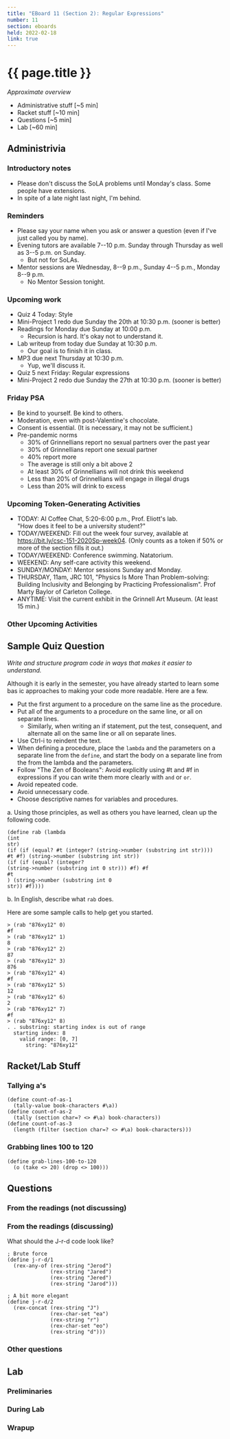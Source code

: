 ```yaml
---
title: "EBoard 11 (Section 2): Regular Expressions"
number: 11
section: eboards
held: 2022-02-18
link: true
---
```

# {{ page.title }}

_Approximate overview_

* Administrative stuff [~5 min]
* Racket stuff [~10 min]
* Questions [~5 min]
* Lab [~60 min]

Administrivia
-------------

### Introductory notes

* Please don't discuss the SoLA problems until Monday's class.  Some people
  have extensions.
* In spite of a late night last night, I'm behind.

### Reminders

* Please say your name when you ask or answer a question (even if I've
  just called you by name).
* Evening tutors are available 7--10 p.m. Sunday through Thursday as
  well as 3--5 p.m. on Sunday.
    * But not for SoLAs.
* Mentor sessions are Wednesday, 8--9 p.m., Sunday 4--5 p.m., Monday 8--9 p.m.
    * No Mentor Session tonight.

### Upcoming work

* Quiz 4 Today: Style
* Mini-Project 1 redo due Sunday the 20th at 10:30 p.m. (sooner is better)
* Readings for Monday due Sunday at 10:00 p.m.
    * Recursion is hard.  It's okay not to understand it.
* Lab writeup from today due Sunday at 10:30 p.m.
    * Our goal is to finish it in class.
* MP3 due next Thursday at 10:30 p.m.
    * Yup, we'll discuss it.
* Quiz 5 next Friday: Regular expressions
* Mini-Project 2 redo due Sunday the 27th at 10:30 p.m. (sooner is better)

### Friday PSA

* Be kind to yourself.  Be kind to others.
* Moderation, even with post-Valentine's chocolate.
* Consent is essential.  (It is necessary, it may not be sufficient.)
* Pre-pandemic norms
     * 30% of Grinnellians report no sexual partners over the past year
     * 30% of Grinnellians report one sexual partner
     * 40% report more
     * The average is still only a bit above 2
     * At least 30% of Grinnellians will not drink this weekend
     * Less than 20% of Grinnellians will engage in illegal drugs
     * Less than 20% will drink to excess

### Upcoming Token-Generating Activities

* TODAY: AI Coffee Chat, 5:20-6:00 p.m., Prof. Eliott's lab.  
  "How does it feel to be a university student?"
* TODAY/WEEKEND: Fill out the week four survey, available at
  <https://bit.ly/csc-151-2020Sp-week04>.
  (Only counts as a token if 50% or more of the section fills it out.)
* TODAY/WEEKEND: Conference swimming.  Natatorium.
* WEEKEND: Any self-care activity this weekend.
* SUNDAY/MONDAY: Mentor sessions Sunday and Monday.
* THURSDAY, 11am, JRC 101, "Physics Is More Than Problem-solving: Building 
  Inclusivity and Belonging by Practicing Professionalism".  Prof Marty Baylor 
  of Carleton College.
* ANYTIME: Visit the current exhibit in the Grinnell Art Museum.
  (At least 15 min.)

### Other Upcoming Activities

Sample Quiz Question
--------------------

_Write and structure program code in ways that makes it easier to understand._

Although it is early in the semester, you have already started to
learn some bas ic approaches to making your code more readable.
Here are a few.

* Put the first argument to a procedure on the same line as the procedure.
* Put all of the arguments to a procedure on the same line, or all
  on separate lines.
    * Similarly, when writing an if statement, put the test,
      consequent, and alternate all on the same line or all
      on separate lines.
* Use Ctrl-i to reindent the text.
* When defining a procedure, place the `lambda` and the parameters on 
  a separate line from the `define`, and start the body on a separate
  line from the from the lambda and the parameters.
* Follow "The Zen of Booleans": Avoid explicitly using #t and #f in
  expressions if you can write them more clearly with `and` or `or`.
* Avoid repeated code.
* Avoid unnecessary code.
* Choose descriptive names for variables and procedures.

a. Using those principles, as well as others you have learned, clean up
the following code.

```
(define rab (lambda
(int 
str)
(if (if (equal? #t (integer? (string->number (substring int str))))
#t #f) (string->number (substring int str))
(if (if (equal? (integer? 
(string->number (substring int 0 str))) #f) #f
#t
) (string->number (substring int 0 
str)) #f))))
```

b. In English, describe what `rab` does.

Here are some sample calls to help get you started.

```
> (rab "876xy12" 0)
#f
> (rab "876xy12" 1)
8
> (rab "876xy12" 2)
87
> (rab "876xy12" 3)
876
> (rab "876xy12" 4)
#f
> (rab "876xy12" 5)
12
> (rab "876xy12" 6)
2
> (rab "876xy12" 7)
#f
> (rab "876xy12" 8)
. . substring: starting index is out of range
  starting index: 8
    valid range: [0, 7]
      string: "876xy12"
```

Racket/Lab Stuff
----------------

### Tallying a's

```
(define count-of-as-1
  (tally-value book-characters #\a))
(define count-of-as-2
  (tally (section char=? <> #\a) book-characters))
(define count-of-as-3
  (length (filter (section char=? <> #\a) book-characters)))
```

### Grabbing lines 100 to 120

```
(define grab-lines-100-to-120
  (o (take <> 20) (drop <> 100)))
```

Questions
---------

### From the readings (not discussing)

### From the readings (discussing)

What should the J-r-d code look like?

```
; Brute force
(define j-r-d/1
  (rex-any-of (rex-string "Jerod")
              (rex-string "Jared")
              (rex-string "Jered")
              (rex-string "Jarod")))

; A bit more elegant
(define j-r-d/2
  (rex-concat (rex-string "J")
              (rex-char-set "ea")
              (rex-string "r")
              (rex-char-set "eo")
              (rex-string "d")))
```

### Other questions

Lab
---

### Preliminaries

### During Lab

### Wrapup

